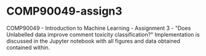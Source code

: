 # COMP90049-assign3
COMP90049 - Introduction to Machine Learning - Assignment 3 - "Does Unlabelled data improve comment toxicity classification?"
Implementation is discussed in the Jupyter notebook with all figures and data obtained contained within.

